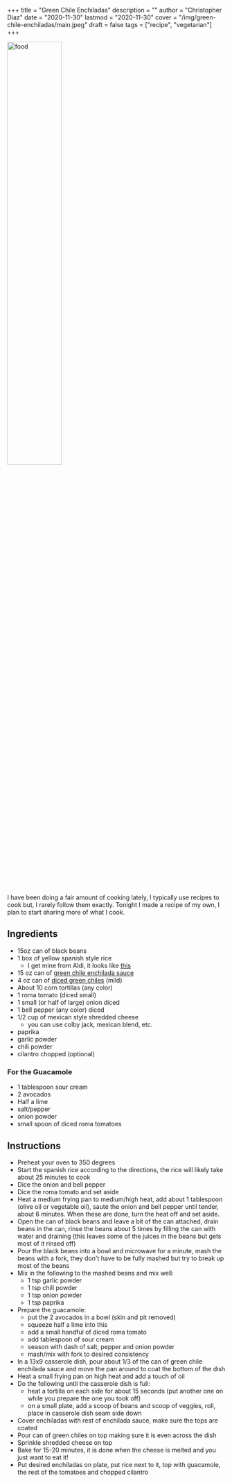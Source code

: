 +++
title = "Green Chile Enchiladas"
description = ""
author = "Christopher Diaz"
date = "2020-11-30"
lastmod = "2020-11-30"
cover = "/img/green-chile-enchiladas/main.jpeg"
draft = false
tags = ["recipe", "vegetarian"]
+++

<img src="/img/green-chile-enchiladas/main.jpeg" alt="food" width="50%" height="50%">


I have been doing a fair amount of cooking lately, I typically use recipes to cook but, I rarely follow them exactly. Tonight I made a recipe of my own, I plan to start sharing more of what I cook.

## Ingredients
* 15oz can of black beans
* 1 box of yellow spanish style rice
    * I get mine from Aldi, it looks like [this](https://www.instacart.com/products/17498251-pueblo-lindo-spanish-style-yellow-rice-8-oz)
* 15 oz can of [green chile enchilada sauce](https://thrivemarket.com/p/hatch-chili-company-medium-green-chile-enchilada-sauce)
* 4 oz can of [diced green chiles](https://www.walmart.com/grocery/ip/Old-El-Paso-Mild-Chopped-Green-Chiles-4-5-oz-Can/10313175) (mild)
* About 10 corn tortillas (any color)
* 1 roma tomato (diced small)
* 1 small (or half of large) onion diced
* 1 bell pepper (any color) diced
* 1/2 cup of mexican style shredded cheese
    * you can use colby jack, mexican blend, etc.
* paprika
* garlic powder
* chili powder
* cilantro chopped (optional)

### For the Guacamole
* 1 tablespoon sour cream
* 2 avocados
* Half a lime
* salt/pepper
* onion powder
* small spoon of diced roma tomatoes

## Instructions

* Preheat your oven to 350 degrees
* Start the spanish rice according to the directions, the rice will likely take about 25 minutes to cook
* Dice the onion and bell pepper
* Dice the roma tomato and set aside
* Heat a medium frying pan to medium/high heat, add about 1 tablespoon (olive oil or vegetable oil), sauté the onion and bell pepper until tender, about 6 minutes. When these are done, turn the heat off and set aside.
* Open the can of black beans and leave a bit of the can attached, drain beans in the can, rinse the beans about 5 times by filling the can with water and draining (this leaves some of the juices in the beans but gets most of it rinsed off)
* Pour the black beans into a bowl and microwave for a minute, mash the beans with a fork, they don't have to be fully mashed but try to break up most of the beans
* Mix in the following to the mashed beans and mix well:
    * 1 tsp garlic powder
    * 1 tsp chili powder
    * 1 tsp onion powder
    * 1 tsp paprika 
* Prepare the guacamole:
    * put the 2 avocados in a bowl (skin and pit removed)
    * squeeze half a lime into this
    * add a small handful of diced roma tomato
    * add tablespoon of sour cream
    * season with dash of salt, pepper and onion powder
    * mash/mix with fork to desired consistency
* In a 13x9 casserole dish, pour about 1/3 of the can of green chile enchilada sauce and move the pan around to coat the bottom of the dish
* Heat a small frying pan on high heat and add a touch of oil
* Do the following until the casserole dish is full:
    * heat a tortilla on each side for about 15 seconds (put another one on while you prepare the one you took off)
    * on a small plate, add a scoop of beans and scoop of veggies, roll, place in casserole dish seam side down
* Cover enchiladas with rest of enchilada sauce, make sure the tops are coated
* Pour can of green chiles on top making sure it is even across the dish
* Sprinkle shredded cheese on top
* Bake for 15-20 minutes, it is done when the cheese is melted and you just want to eat it!
* Put desired enchiladas on plate, put rice next to it, top with guacamole, the rest of the tomatoes and chopped cilantro